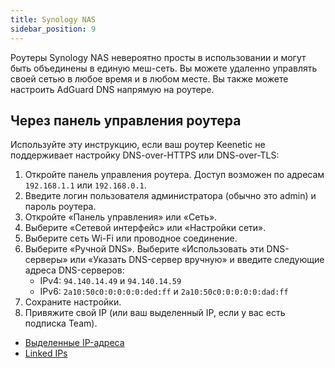 ```yaml
---
title: Synology NAS
sidebar_position: 9
---
```


Роутеры Synology NAS невероятно просты в использовании и могут быть объединены в единую меш-сеть. Вы можете удаленно управлять своей сетью в любое время и в любом месте. Вы также можете настроить AdGuard DNS напрямую на роутере.

## Через панель управления роутера

Используйте эту инструкцию, если ваш роутер Keenetic не поддерживает настройку DNS-over-HTTPS или DNS-over-TLS:

1. Откройте панель управления роутера. Доступ возможен по адресам `192.168.1.1` или `192.168.0.1`.
2. Введите логин пользователя администратора (обычно это admin) и пароль роутера.
3. Откройте «Панель управления» или «Сеть».
4. Выберите «Сетевой интерфейс» или «Настройки сети».
5. Выберите сеть Wi-Fi или проводное соединение.
6. Выберите «Ручной DNS». Выберите «Использовать эти DNS-серверы» или «Указать DNS-сервер вручную» и введите следующие адреса DNS-серверов:
   - IPv4: `94.140.14.49` и `94.140.14.59`
   - IPv6: `2a10:50c0:0:0:0:0:ded:ff` и `2a10:50c0:0:0:0:0:dad:ff`
7. Сохраните настройки.
8. Привяжите свой IP (или ваш выделенный IP, если у вас есть подписка Team).

- [Выделенные IP-адреса](/private-dns/connect-devices/other-options/dedicated-ip.md)
- [Linked IPs](private-dns/connect-devices/other-options/linked-ip.md)
